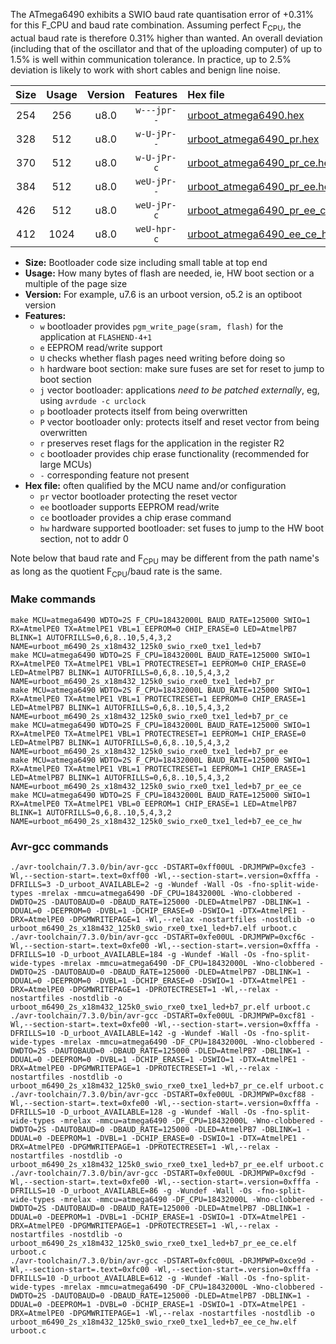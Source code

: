 The ATmega6490 exhibits a SWIO baud rate quantisation error of +0.31% for this F_CPU and baud rate combination. Assuming perfect F<sub>CPU</sub>, the actual baud rate is therefore 0.31% higher than wanted. An overall deviation (including that of the oscillator and that of the uploading computer) of up to 1.5% is well within communication tolerance. In practice, up to 2.5% deviation is likely to work with short cables and benign line noise.

|Size|Usage|Version|Features|Hex file|
|:-:|:-:|:-:|:-:|:--|
|254|256|u8.0|`w---jpr--`|[urboot_atmega6490.hex](https://raw.githubusercontent.com/stefanrueger/urboot.hex/main/cores/megacore/atmega6490/watchdog_2_s/external_oscillator/18432000_hz/125000_baud/uart0_rxe0_txe1/led%2Bb7/urboot_atmega6490.hex)|
|328|512|u8.0|`w-U-jPr--`|[urboot_atmega6490_pr.hex](https://raw.githubusercontent.com/stefanrueger/urboot.hex/main/cores/megacore/atmega6490/watchdog_2_s/external_oscillator/18432000_hz/125000_baud/uart0_rxe0_txe1/led%2Bb7/urboot_atmega6490_pr.hex)|
|370|512|u8.0|`w-U-jPr-c`|[urboot_atmega6490_pr_ce.hex](https://raw.githubusercontent.com/stefanrueger/urboot.hex/main/cores/megacore/atmega6490/watchdog_2_s/external_oscillator/18432000_hz/125000_baud/uart0_rxe0_txe1/led%2Bb7/urboot_atmega6490_pr_ce.hex)|
|384|512|u8.0|`weU-jPr--`|[urboot_atmega6490_pr_ee.hex](https://raw.githubusercontent.com/stefanrueger/urboot.hex/main/cores/megacore/atmega6490/watchdog_2_s/external_oscillator/18432000_hz/125000_baud/uart0_rxe0_txe1/led%2Bb7/urboot_atmega6490_pr_ee.hex)|
|426|512|u8.0|`weU-jPr-c`|[urboot_atmega6490_pr_ee_ce.hex](https://raw.githubusercontent.com/stefanrueger/urboot.hex/main/cores/megacore/atmega6490/watchdog_2_s/external_oscillator/18432000_hz/125000_baud/uart0_rxe0_txe1/led%2Bb7/urboot_atmega6490_pr_ee_ce.hex)|
|412|1024|u8.0|`weU-hpr-c`|[urboot_atmega6490_ee_ce_hw.hex](https://raw.githubusercontent.com/stefanrueger/urboot.hex/main/cores/megacore/atmega6490/watchdog_2_s/external_oscillator/18432000_hz/125000_baud/uart0_rxe0_txe1/led%2Bb7/urboot_atmega6490_ee_ce_hw.hex)|

- **Size:** Bootloader code size including small table at top end
- **Usage:** How many bytes of flash are needed, ie, HW boot section or a multiple of the page size
- **Version:** For example, u7.6 is an urboot version, o5.2 is an optiboot version
- **Features:**
  + `w` bootloader provides `pgm_write_page(sram, flash)` for the application at `FLASHEND-4+1`
  + `e` EEPROM read/write support
  + `U` checks whether flash pages need writing before doing so
  + `h` hardware boot section: make sure fuses are set for reset to jump to boot section
  + `j` vector bootloader: applications *need to be patched externally*, eg, using `avrdude -c urclock`
  + `p` bootloader protects itself from being overwritten
  + `P` vector bootloader only: protects itself and reset vector from being overwritten
  + `r` preserves reset flags for the application in the register R2
  + `c` bootloader provides chip erase functionality (recommended for large MCUs)
  + `-` corresponding feature not present
- **Hex file:** often qualified by the MCU name and/or configuration
  + `pr` vector bootloader protecting the reset vector
  + `ee` bootloader supports EEPROM read/write
  + `ce` bootloader provides a chip erase command
  + `hw` hardware supported bootloader: set fuses to jump to the HW boot section, not to addr 0


Note below that baud rate and F<sub>CPU</sub> may be different from the path name's as long as the quotient F<sub>CPU</sub>/baud rate is the same.

### Make commands
```
make MCU=atmega6490 WDTO=2S F_CPU=18432000L BAUD_RATE=125000 SWIO=1 RX=AtmelPE0 TX=AtmelPE1 VBL=1 EEPROM=0 CHIP_ERASE=0 LED=AtmelPB7 BLINK=1 AUTOFRILLS=0,6,8..10,5,4,3,2 NAME=urboot_m6490_2s_x18m432_125k0_swio_rxe0_txe1_led+b7
make MCU=atmega6490 WDTO=2S F_CPU=18432000L BAUD_RATE=125000 SWIO=1 RX=AtmelPE0 TX=AtmelPE1 VBL=1 PROTECTRESET=1 EEPROM=0 CHIP_ERASE=0 LED=AtmelPB7 BLINK=1 AUTOFRILLS=0,6,8..10,5,4,3,2 NAME=urboot_m6490_2s_x18m432_125k0_swio_rxe0_txe1_led+b7_pr
make MCU=atmega6490 WDTO=2S F_CPU=18432000L BAUD_RATE=125000 SWIO=1 RX=AtmelPE0 TX=AtmelPE1 VBL=1 PROTECTRESET=1 EEPROM=0 CHIP_ERASE=1 LED=AtmelPB7 BLINK=1 AUTOFRILLS=0,6,8..10,5,4,3,2 NAME=urboot_m6490_2s_x18m432_125k0_swio_rxe0_txe1_led+b7_pr_ce
make MCU=atmega6490 WDTO=2S F_CPU=18432000L BAUD_RATE=125000 SWIO=1 RX=AtmelPE0 TX=AtmelPE1 VBL=1 PROTECTRESET=1 EEPROM=1 CHIP_ERASE=0 LED=AtmelPB7 BLINK=1 AUTOFRILLS=0,6,8..10,5,4,3,2 NAME=urboot_m6490_2s_x18m432_125k0_swio_rxe0_txe1_led+b7_pr_ee
make MCU=atmega6490 WDTO=2S F_CPU=18432000L BAUD_RATE=125000 SWIO=1 RX=AtmelPE0 TX=AtmelPE1 VBL=1 PROTECTRESET=1 EEPROM=1 CHIP_ERASE=1 LED=AtmelPB7 BLINK=1 AUTOFRILLS=0,6,8..10,5,4,3,2 NAME=urboot_m6490_2s_x18m432_125k0_swio_rxe0_txe1_led+b7_pr_ee_ce
make MCU=atmega6490 WDTO=2S F_CPU=18432000L BAUD_RATE=125000 SWIO=1 RX=AtmelPE0 TX=AtmelPE1 VBL=0 EEPROM=1 CHIP_ERASE=1 LED=AtmelPB7 BLINK=1 AUTOFRILLS=0,6,8..10,5,4,3,2 NAME=urboot_m6490_2s_x18m432_125k0_swio_rxe0_txe1_led+b7_ee_ce_hw
```

### Avr-gcc commands
```
./avr-toolchain/7.3.0/bin/avr-gcc -DSTART=0xff00UL -DRJMPWP=0xcfe3 -Wl,--section-start=.text=0xff00 -Wl,--section-start=.version=0xfffa -DFRILLS=3 -D_urboot_AVAILABLE=2 -g -Wundef -Wall -Os -fno-split-wide-types -mrelax -mmcu=atmega6490 -DF_CPU=18432000L -Wno-clobbered -DWDTO=2S -DAUTOBAUD=0 -DBAUD_RATE=125000 -DLED=AtmelPB7 -DBLINK=1 -DDUAL=0 -DEEPROM=0 -DVBL=1 -DCHIP_ERASE=0 -DSWIO=1 -DTX=AtmelPE1 -DRX=AtmelPE0 -DPGMWRITEPAGE=1 -Wl,--relax -nostartfiles -nostdlib -o urboot_m6490_2s_x18m432_125k0_swio_rxe0_txe1_led+b7.elf urboot.c
./avr-toolchain/7.3.0/bin/avr-gcc -DSTART=0xfe00UL -DRJMPWP=0xcf6c -Wl,--section-start=.text=0xfe00 -Wl,--section-start=.version=0xfffa -DFRILLS=10 -D_urboot_AVAILABLE=184 -g -Wundef -Wall -Os -fno-split-wide-types -mrelax -mmcu=atmega6490 -DF_CPU=18432000L -Wno-clobbered -DWDTO=2S -DAUTOBAUD=0 -DBAUD_RATE=125000 -DLED=AtmelPB7 -DBLINK=1 -DDUAL=0 -DEEPROM=0 -DVBL=1 -DCHIP_ERASE=0 -DSWIO=1 -DTX=AtmelPE1 -DRX=AtmelPE0 -DPGMWRITEPAGE=1 -DPROTECTRESET=1 -Wl,--relax -nostartfiles -nostdlib -o urboot_m6490_2s_x18m432_125k0_swio_rxe0_txe1_led+b7_pr.elf urboot.c
./avr-toolchain/7.3.0/bin/avr-gcc -DSTART=0xfe00UL -DRJMPWP=0xcf81 -Wl,--section-start=.text=0xfe00 -Wl,--section-start=.version=0xfffa -DFRILLS=10 -D_urboot_AVAILABLE=142 -g -Wundef -Wall -Os -fno-split-wide-types -mrelax -mmcu=atmega6490 -DF_CPU=18432000L -Wno-clobbered -DWDTO=2S -DAUTOBAUD=0 -DBAUD_RATE=125000 -DLED=AtmelPB7 -DBLINK=1 -DDUAL=0 -DEEPROM=0 -DVBL=1 -DCHIP_ERASE=1 -DSWIO=1 -DTX=AtmelPE1 -DRX=AtmelPE0 -DPGMWRITEPAGE=1 -DPROTECTRESET=1 -Wl,--relax -nostartfiles -nostdlib -o urboot_m6490_2s_x18m432_125k0_swio_rxe0_txe1_led+b7_pr_ce.elf urboot.c
./avr-toolchain/7.3.0/bin/avr-gcc -DSTART=0xfe00UL -DRJMPWP=0xcf88 -Wl,--section-start=.text=0xfe00 -Wl,--section-start=.version=0xfffa -DFRILLS=10 -D_urboot_AVAILABLE=128 -g -Wundef -Wall -Os -fno-split-wide-types -mrelax -mmcu=atmega6490 -DF_CPU=18432000L -Wno-clobbered -DWDTO=2S -DAUTOBAUD=0 -DBAUD_RATE=125000 -DLED=AtmelPB7 -DBLINK=1 -DDUAL=0 -DEEPROM=1 -DVBL=1 -DCHIP_ERASE=0 -DSWIO=1 -DTX=AtmelPE1 -DRX=AtmelPE0 -DPGMWRITEPAGE=1 -DPROTECTRESET=1 -Wl,--relax -nostartfiles -nostdlib -o urboot_m6490_2s_x18m432_125k0_swio_rxe0_txe1_led+b7_pr_ee.elf urboot.c
./avr-toolchain/7.3.0/bin/avr-gcc -DSTART=0xfe00UL -DRJMPWP=0xcf9d -Wl,--section-start=.text=0xfe00 -Wl,--section-start=.version=0xfffa -DFRILLS=10 -D_urboot_AVAILABLE=86 -g -Wundef -Wall -Os -fno-split-wide-types -mrelax -mmcu=atmega6490 -DF_CPU=18432000L -Wno-clobbered -DWDTO=2S -DAUTOBAUD=0 -DBAUD_RATE=125000 -DLED=AtmelPB7 -DBLINK=1 -DDUAL=0 -DEEPROM=1 -DVBL=1 -DCHIP_ERASE=1 -DSWIO=1 -DTX=AtmelPE1 -DRX=AtmelPE0 -DPGMWRITEPAGE=1 -DPROTECTRESET=1 -Wl,--relax -nostartfiles -nostdlib -o urboot_m6490_2s_x18m432_125k0_swio_rxe0_txe1_led+b7_pr_ee_ce.elf urboot.c
./avr-toolchain/7.3.0/bin/avr-gcc -DSTART=0xfc00UL -DRJMPWP=0xce9d -Wl,--section-start=.text=0xfc00 -Wl,--section-start=.version=0xfffa -DFRILLS=10 -D_urboot_AVAILABLE=612 -g -Wundef -Wall -Os -fno-split-wide-types -mrelax -mmcu=atmega6490 -DF_CPU=18432000L -Wno-clobbered -DWDTO=2S -DAUTOBAUD=0 -DBAUD_RATE=125000 -DLED=AtmelPB7 -DBLINK=1 -DDUAL=0 -DEEPROM=1 -DVBL=0 -DCHIP_ERASE=1 -DSWIO=1 -DTX=AtmelPE1 -DRX=AtmelPE0 -DPGMWRITEPAGE=1 -Wl,--relax -nostartfiles -nostdlib -o urboot_m6490_2s_x18m432_125k0_swio_rxe0_txe1_led+b7_ee_ce_hw.elf urboot.c
```


